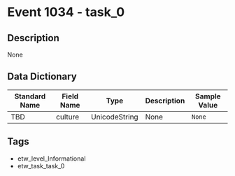 # Event 1034 - task_0

## Description
None

## Data Dictionary
|Standard Name|Field Name|Type|Description|Sample Value|
|---|---|---|---|---|
|TBD|culture|UnicodeString|None|`None`|

## Tags
* etw_level_Informational
* etw_task_task_0